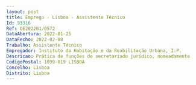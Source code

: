 ```yaml
--- 
layout: post
title: Emprego - Lisboa - Assistente Técnico
Id: 93316
Ref: OE202201/0572
DataAbertura: 2022-01-25
DataFecho: 2022-02-08
Trabalho: Assistente Técnico
Empregador: Instituto da Habitação e da Reabilitação Urbana, I.P.
Descricao: Prática de funções de secretariado jurídico, nomeadamente   Gestão de contatos   Abertura e registo de processos   Organização, gestão e arquivo de documentação   Registo, tratamento e encaminhamento interno de correspondência   Deslocação a Tribunais, Conservatórias, Cartórios Notariais  Serviços de Finanças, entre outros, para entrega ou recolha de documentação 
CodigoPostal: 1099-019 LISBOA
Concelho: Lisboa
Distrito: Lisboa
--- 
```

